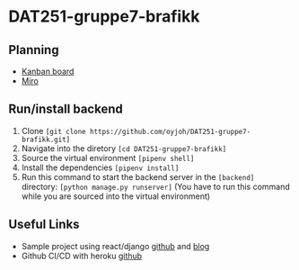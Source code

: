 # DAT251-gruppe7-brafikk

## Planning
- [Kanban board](https://github.com/oyjoh/DAT251-gruppe7-brafikk/projects/1)
- [Miro](https://miro.com/welcome/Ddp1pEl55pSpgQHEHqi676VSzTMRVSdOospUS44sKPiLzDjnuVT7OLJnaKSHkO2W)

## Run/install backend
1. Clone  ```[git clone https://github.com/oyjoh/DAT251-gruppe7-brafikk.git]```
2. Navigate into the diretory ```[cd DAT251-gruppe7-brafikk]```
3. Source the virtual environment ```[pipenv shell]```
4. Install the dependencies ```[pipenv install]```
5. Run this command to start the backend server in the ```[backend]``` directory: ```[python manage.py runserver]``` (You have to run this command while you are sourced into the virtual environment)

## Useful Links
- Sample project using react/django [github](https://github.com/do-community/django-todo-react) and [blog](https://www.digitalocean.com/community/tutorials/build-a-to-do-application-using-django-and-react)
- Github CI/CD with heroku [github](https://github.com/marketplace/actions/heroku-django-deploy)
